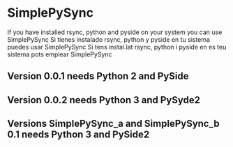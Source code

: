 # SimplePySync
If you have installed rsync, python and pyside on your system you can use SimplePySync
Si tienes instalado rsync, python y pyside en tu sistema puedes usar SimplePySync
Si tens instal.lat rsync, python i pyside en es teu sistema pots emplear SimplePySync
## Version 0.0.1 needs Python 2 and PySide
## Version 0.0.2 needs Python 3 and PySyde2
## Versions SimplePySync_a and SimplePySync_b 0.1 needs Python 3 and PySide2
